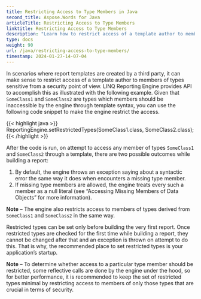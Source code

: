 ```yaml
---
title: Restricting Access to Type Members in Java
second_title: Aspose.Words for Java
articleTitle: Restricting Access to Type Members
linktitle: Restricting Access to Type Members
description: "Learn how to restrict access of a template author to members of types sensitive using LINQ in Java."
type: docs
weight: 90
url: /java/restricting-access-to-type-members/
timestamp: 2024-01-27-14-07-04
---
```


In scenarios where report templates are created by a third party, it can make sense to restrict access of a template author to members of types sensitive from a security point of view. LINQ Reporting Engine provides API to accomplish this as illustrated with the following example. Given that `SomeClass1` and `SomeClass2` are types which members should be inaccessible by the engine through template syntax, you can use the following code snippet to make the engine restrict the access.

{{< highlight java >}}
ReportingEngine.setRestrictedTypes(SomeClass1.class, SomeClass2.class);
{{< /highlight >}}

After the code is run, on attempt to access any member of types `SomeClass1` and `SomeClass2` through a template, there are two possible outcomes while building a report:

1. By default, the engine throws an exception saying about a syntactic error the same way it does when encounters a missing type member.
1. If missing type members are allowed, the engine treats every such a member as a null literal (see “Accessing Missing Members of Data Objects” for more information).

**Note** – The engine also restricts access to members of types derived from `SomeClass1` and `SomeClass2` in the same way.

Restricted types can be set only before building the very first report. Once restricted types are checked for the first time while building a report, they cannot be changed after that and an exception is thrown on attempt to do this. That is why, the recommended place to set restricted types is your application’s startup.

**Note** – To determine whether access to a particular type member should be restricted, some reflective calls are done by the engine under the hood, so for better performance, it is recommended to keep the set of restricted types minimal by restricting access to members of only those types that are crucial in terms of security.
